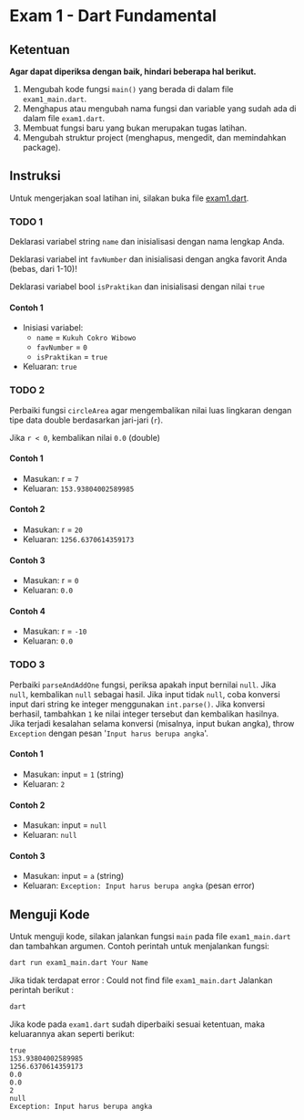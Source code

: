 # Exam 1 - Dart Fundamental

## Ketentuan

**Agar dapat diperiksa dengan baik, hindari beberapa hal berikut.**

1. Mengubah kode fungsi `main()` yang berada di dalam file `exam1_main.dart`.
2. Menghapus atau mengubah nama fungsi dan variable yang sudah ada di dalam file `exam1.dart`.
3. Membuat fungsi baru yang bukan merupakan tugas latihan.
4. Mengubah struktur project (menghapus, mengedit, dan memindahkan package).

## Instruksi

Untuk mengerjakan soal latihan ini, silakan buka file [exam1.dart](./exam1.dart).

### TODO 1

Deklarasi variabel string `name` dan inisialisasi dengan nama lengkap Anda.

Deklarasi variabel int `favNumber` dan inisialisasi dengan angka favorit Anda (bebas, dari 1-10)!

Deklarasi variabel bool `isPraktikan` dan inisialisasi dengan nilai `true`

#### Contoh 1

- Inisiasi variabel:
  - `name` = `Kukuh Cokro Wibowo`
  - `favNumber` = `0`
  - `isPraktikan` = `true`
- Keluaran: `true`

### TODO 2

Perbaiki fungsi `circleArea` agar mengembalikan nilai luas lingkaran dengan tipe data double berdasarkan
jari-jari (`r`).

Jika `r < 0`, kembalikan nilai `0.0` (double)

#### Contoh 1

- Masukan: r = `7`
- Keluaran: `153.93804002589985`

#### Contoh 2

- Masukan: r = `20`
- Keluaran: `1256.6370614359173`

#### Contoh 3

- Masukan: r = `0`
- Keluaran: `0.0`

#### Contoh 4

- Masukan: r = `-10`
- Keluaran: `0.0`

### TODO 3

Perbaiki `parseAndAddOne` fungsi, periksa apakah input bernilai `null`. Jika `null`, kembalikan `null` sebagai hasil.
Jika input tidak `null`, coba konversi input dari string ke integer menggunakan `int.parse()`. Jika konversi berhasil,
tambahkan `1` ke nilai integer tersebut dan kembalikan hasilnya. Jika terjadi kesalahan selama konversi (misalnya, input
bukan angka), throw `Exception` dengan pesan '`Input harus berupa angka`'.

#### Contoh 1

- Masukan: input = `1` (string)
- Keluaran: `2`

#### Contoh 2

- Masukan: input = `null`
- Keluaran: `null`

#### Contoh 3

- Masukan: input = `a` (string)
- Keluaran: `Exception: Input harus berupa angka` (pesan error)

## Menguji Kode

Untuk menguji kode, silakan jalankan fungsi `main` pada file `exam1_main.dart` dan tambahkan argumen. Contoh perintah
untuk menjalankan fungsi:

```bash
dart run exam1_main.dart Your Name
```
Jika tidak terdapat error : Could not find file `exam1_main.dart` Jalankan perintah berikut :
```bash
dart 
```


Jika kode pada `exam1.dart` sudah diperbaiki sesuai ketentuan, maka keluarannya akan seperti berikut:

```console
true
153.93804002589985
1256.6370614359173
0.0
0.0
2
null
Exception: Input harus berupa angka
```
